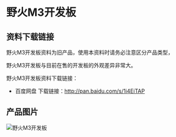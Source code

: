 [](【旧】野火M3开发板)

# 野火M3开发板

## 资料下载链接
野火M3开发板资料为旧产品，使用本资料时请务必注意区分产品类型，

野火M3开发板与目前在售的开发板的外观差异非常大。

野火M3开发板资料下载链接：
* 百度网盘 下载链接：http://pan.baidu.com/s/1i4EiTAP


## 产品图片
![野火M3开发板](https://raw.githubusercontent.com/wiki/Embdefire/products/images/旧产品/野火M3开发板.jpg)
